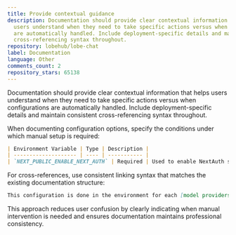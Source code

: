 ```yaml
---
title: Provide contextual guidance
description: Documentation should provide clear contextual information that helps
  users understand when they need to take specific actions versus when configurations
  are automatically handled. Include deployment-specific details and maintain consistent
  cross-referencing syntax throughout.
repository: lobehub/lobe-chat
label: Documentation
language: Other
comments_count: 2
repository_stars: 65138
---
```


Documentation should provide clear contextual information that helps users understand when they need to take specific actions versus when configurations are automatically handled. Include deployment-specific details and maintain consistent cross-referencing syntax throughout.

When documenting configuration options, specify the conditions under which manual setup is required:

```markdown
| Environment Variable | Type | Description |
| -------------------- | ---- | ----------- |
| `NEXT_PUBLIC_ENABLE_NEXT_AUTH` | Required | Used to enable NextAuth service. Set to `1` to enable; changing this setting requires recompiling the application. Users deploying with the `lobehub/lobe-chat-database` image have this configuration added by default. |
```

For cross-references, use consistent linking syntax that matches the existing documentation structure:
```markdown
This configuration is done in the environment for each [model providers](/docs/self-hosting/environment-variables/model-provider).
```

This approach reduces user confusion by clearly indicating when manual intervention is needed and ensures documentation maintains professional consistency.